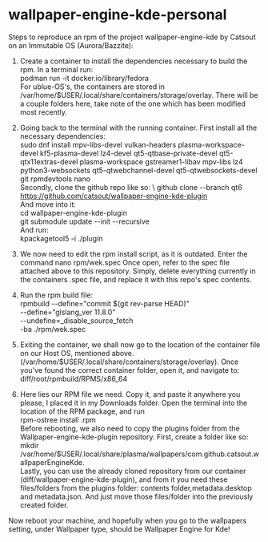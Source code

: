 # wallpaper-engine-kde-personal
Steps to reproduce an rpm of the project wallpaper-engine-kde by Catsout on an Immutable OS (Aurora/Bazzite):

1. Create a container to install the dependencies necessary to build the rpm. In a terminal run: \
podman run -it docker.io/library/fedora \
For ublue-OS's, the containers are stored in /var/home/$USER/.local/share/containers/storage/overlay. There will be a couple folders here, take note of the one which has been modified most recently.

2.  Going back to the terminal with the running container. First install all the necessary dependencies: \
sudo dnf install mpv-libs-devel vulkan-headers plasma-workspace-devel kf5-plasma-devel lz4-devel qt5-qtbase-private-devel qt5-qtx11extras-devel plasma-workspace gstreamer1-libav mpv-libs lz4 python3-websockets qt5-qtwebchannel-devel qt5-qtwebsockets-devel git rpmdevtools nano \
Secondly, clone the github repo like so: \ 
github clone --branch qt6 https://github.com/catsout/wallpaper-engine-kde-plugin \
And move into it: \
cd wallpaper-engine-kde-plugin \
git submodule update --init --recursive \
And run: \
kpackagetool5 -i ./plugin 

3. We now need to edit the rpm install script, as it is outdated. Enter the command nano rpm/wek.spec
Once open, refer to the spec file attached above to this repository. Simply, delete everything currently in the containers .spec file, and replace it with this repo's spec contents.

4. Run the rpm build file:\
rpmbuild --define="commit $(git rev-parse HEAD)" \
    --define="glslang_ver 11.8.0" \
    --undefine=_disable_source_fetch \
    -ba ./rpm/wek.spec

5. Exiting the container, we shall now go to the location of the container file on our Host OS, mentioned above. (/var/home/$USER/.local/share/containers/storage/overlay). Once you've found the correct container folder, open it, and navigate to: diff/root/rpmbuild/RPMS/x86_64 

6. Here lies our RPM file we need. Copy it, and paste it anywhere you please, I placed it in my Downloads folder. Open the terminal into the location of the RPM package, and run \
rpm-ostree install <wallpaper-engine-kde-plugin>.rpm \
Before rebooting, we also need to copy the plugins folder from the Wallpaper-engine-kde-plugin repository. First, create a folder like so: \
mkdir /var/home/$USER/.local/share/plasma/wallpapers/com.github.catsout.wallpaperEngineKde. \
Lastly, you can use the already cloned repository from our container (diff/wallpaper-engine-kde-plugin), and from it you need these files/folders from the plugins folder: contents folder,metadata.desktop and metadata.json. And just move those files/folder into the previously created folder.

Now reboot your machine, and hopefully when you go to the wallpapers setting, under Wallpaper type, should be Wallpaper Engine for Kde!


